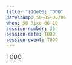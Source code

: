 ```yaml
---
title: "[10e06] TODO"
datestamp: 50-05-06/06
when: 50 Rixa 06-10
session-number: 36
session-date: TODO
session-event: TODO
---
```

TODO
